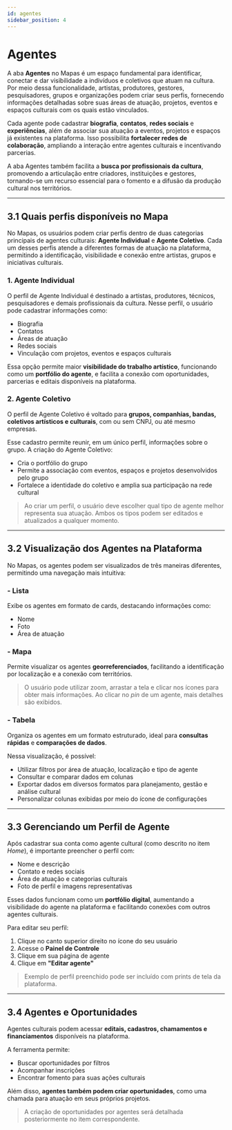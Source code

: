 ```yaml
---
id: agentes
sidebar_position: 4
---
```


# Agentes

A aba **Agentes** no Mapas é um espaço fundamental para identificar, conectar e dar visibilidade a indivíduos e coletivos que atuam na cultura. Por meio dessa funcionalidade, artistas, produtores, gestores, pesquisadores, grupos e organizações podem criar seus perfis, fornecendo informações detalhadas sobre suas áreas de atuação, projetos, eventos e espaços culturais com os quais estão vinculados.

Cada agente pode cadastrar **biografia**, **contatos**, **redes sociais** e **experiências**, além de associar sua atuação a eventos, projetos e espaços já existentes na plataforma. Isso possibilita **fortalecer redes de colaboração**, ampliando a interação entre agentes culturais e incentivando parcerias.

A aba Agentes também facilita a **busca por profissionais da cultura**, promovendo a articulação entre criadores, instituições e gestores, tornando-se um recurso essencial para o fomento e a difusão da produção cultural nos territórios.

---

## 3.1 Quais perfis disponíveis no Mapa

No Mapas, os usuários podem criar perfis dentro de duas categorias principais de agentes culturais: **Agente Individual** e **Agente Coletivo**. Cada um desses perfis atende a diferentes formas de atuação na plataforma, permitindo a identificação, visibilidade e conexão entre artistas, grupos e iniciativas culturais.

### 1. Agente Individual

O perfil de Agente Individual é destinado a artistas, produtores, técnicos, pesquisadores e demais profissionais da cultura. Nesse perfil, o usuário pode cadastrar informações como:

- Biografia  
- Contatos  
- Áreas de atuação  
- Redes sociais  
- Vinculação com projetos, eventos e espaços culturais  

Essa opção permite maior **visibilidade do trabalho artístico**, funcionando como um **portfólio do agente**, e facilita a conexão com oportunidades, parcerias e editais disponíveis na plataforma.

### 2. Agente Coletivo

O perfil de Agente Coletivo é voltado para **grupos, companhias, bandas, coletivos artísticos e culturais**, com ou sem CNPJ, ou até mesmo empresas.

Esse cadastro permite reunir, em um único perfil, informações sobre o grupo. A criação do Agente Coletivo:

- Cria o portfólio do grupo  
- Permite a associação com eventos, espaços e projetos desenvolvidos pelo grupo  
- Fortalece a identidade do coletivo e amplia sua participação na rede cultural

> Ao criar um perfil, o usuário deve escolher qual tipo de agente melhor representa sua atuação. Ambos os tipos podem ser editados e atualizados a qualquer momento.

---

## 3.2 Visualização dos Agentes na Plataforma

No Mapas, os agentes podem ser visualizados de três maneiras diferentes, permitindo uma navegação mais intuitiva:

### - **Lista**

Exibe os agentes em formato de cards, destacando informações como:

- Nome  
- Foto  
- Área de atuação  

### - **Mapa**

Permite visualizar os agentes **georreferenciados**, facilitando a identificação por localização e a conexão com territórios.

> O usuário pode utilizar zoom, arrastar a tela e clicar nos ícones para obter mais informações. Ao clicar no *pin* de um agente, mais detalhes são exibidos.

### - **Tabela**

Organiza os agentes em um formato estruturado, ideal para **consultas rápidas** e **comparações de dados**.

Nessa visualização, é possível:

- Utilizar filtros por área de atuação, localização e tipo de agente  
- Consultar e comparar dados em colunas  
- Exportar dados em diversos formatos para planejamento, gestão e análise cultural  
- Personalizar colunas exibidas por meio do ícone de configurações

---

## 3.3 Gerenciando um Perfil de Agente

Após cadastrar sua conta como agente cultural (como descrito no item *Home*), é importante preencher o perfil com:

- Nome e descrição  
- Contato e redes sociais  
- Área de atuação e categorias culturais  
- Foto de perfil e imagens representativas  

Esses dados funcionam como um **portfólio digital**, aumentando a visibilidade do agente na plataforma e facilitando conexões com outros agentes culturais.

Para editar seu perfil:

1. Clique no canto superior direito no ícone do seu usuário  
2. Acesse o **Painel de Controle**  
3. Clique em sua página de agente  
4. Clique em **"Editar agente"**

> Exemplo de perfil preenchido pode ser incluído com prints de tela da plataforma.

---

## 3.4 Agentes e Oportunidades

Agentes culturais podem acessar **editais, cadastros, chamamentos e financiamentos** disponíveis na plataforma.

A ferramenta permite:

- Buscar oportunidades por filtros  
- Acompanhar inscrições  
- Encontrar fomento para suas ações culturais  

Além disso, **agentes também podem criar oportunidades**, como uma chamada para atuação em seus próprios projetos.

> A criação de oportunidades por agentes será detalhada posteriormente no item correspondente.
